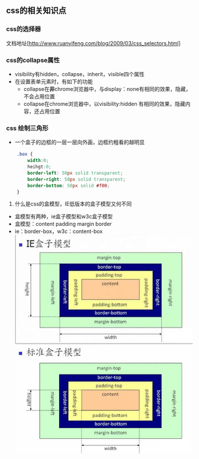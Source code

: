 ## css的相关知识点

### css的选择器
文档地址[http://www.ruanyifeng.com/blog/2009/03/css_selectors.html]


### css的collapse属性
+ visibility有hidden，collapse，inherit，visible四个属性
+ 在设置表单元素时，有如下的功能
	- collapse在**非**chrome浏览器中，与display：none有相同的效果，隐藏，不会占用位置
	- collapse在chrome浏览器中，以visibility:hidden 有相同的效果，隐藏内容，还占用位置

### css 绘制三角形
+ 一个盒子的边框的一层一层向外画，边框约粗看的越明显
```css
	.box {
		width:0;
		heihgt:0;
		border-left: 50px solid transparent;
		border-right: 50px solid transparent;
		border-bottom: 50px solid #f00;
	}
```

1. 什么是css的盒模型，IE低版本的盒子模型又何不同
+ 盒模型有两种，ie盒子模型和w3c盒子模型
+ 盒模型：content padding margin border
+ ie：border-box，w3c：content-box
![](../image/box/ie.png)
![](../image/box/w3c.jpg)
